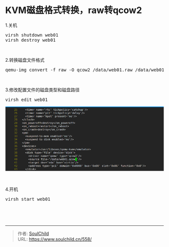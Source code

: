 # KVM磁盘格式转换，raw转qcow2

<!--more-->
1.关机
<pre>virsh shutdown web01
virsh destroy web01</pre>
&nbsp;

2.转换磁盘文件格式
<pre>qemu-img convert -f raw -O qcow2 /data/web01.raw /data/web01.qcow2</pre>
&nbsp;

3.修改配置文件的磁盘类型和磁盘路径
<pre>virsh edit web01</pre>
<img src="images/f04dd3d1ac7339fb34e26bd4ed33b5b8.png" />

&nbsp;

4.开机
<pre>virsh start web01</pre>
&nbsp;

&nbsp;


---

> 作者: [SoulChild](https://www.soulchild.cn)  
> URL: https://www.soulchild.cn/558/  

